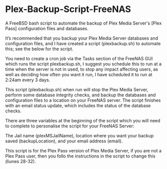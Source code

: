 # Plex-Backup-Script-FreeNAS
A FreeBSD bash script to automate the backup of Plex Media Server's [Plex Pass] configuration files and databases.

It’s recommended that you backup your Plex Media Server databases and configuration files, and I have created a script (plexbackup.sh) to automate this; see the below for the script.

You need to create a cron job via the Tasks section of the FreeNAS GUI which runs the script plexbackup.sh, I suggest you schedule this to run at a time when the server is not in used, to stop any impact affecting users, as well as deciding how often you want it run, I have scheduled it to run at 2:24am every 3 days.

This script (plexbackup.sh) when run will stop the Plex Media Server, perform some database integrity checks, and backup the databases and configuration files to a location on your FreeNAS server.  The script finishes with an email status update, which includes the status of the database checks.

There are three variables at the beginning of the script which you will need to complete to personalise the script for your FreeNAS Server:

The Jail name (plexMSJailName), location where you want your backup saved (backupLocation), and your email address (email).

This script is for the Plex Pass version of Plex Media Server, if you are not a Plex Pass user, then you follo the instructions in the script to change this (liunes 28-32).

